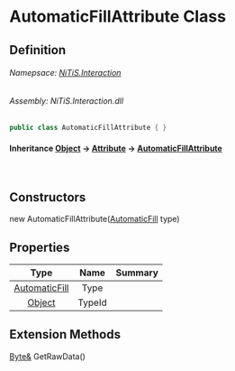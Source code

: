 # AutomaticFillAttribute Class
## Definition

###### Namepsace: [NiTiS.Interaction](https://nitis-dev.github.io/NiTiSLibsWiki/Namespaces/NiTiS.Interaction)
###### Assembly: NiTiS.Interaction.dll

#### 
```c#
public class AutomaticFillAttribute { }
```
#### Inheritance [Object](https://docs.microsoft.com/dotnet/api/system.object) &#8594; [Attribute](https://docs.microsoft.com/dotnet/api/system.attribute) &#8594; [AutomaticFillAttribute](https://nitis-dev.github.io/NiTiSLibsWiki/NiTiS/Interaction/AutomaticFillAttribute)  
#### 

<br>

## Constructors
new AutomaticFillAttribute([AutomaticFill](https://nitis-dev.github.io/NiTiSLibsWiki/NiTiS/Interaction/AutomaticFill) type)  
  
## Properties
|Type|Name|Summary|
|:-:|:--:|:-|
|[AutomaticFill](https://nitis-dev.github.io/NiTiSLibsWiki/NiTiS/Interaction/AutomaticFill)|Type||
|[Object](https://docs.microsoft.com/dotnet/api/system.object)|TypeId||
  
  
  
## Extension Methods
[Byte&](https://docs.microsoft.com/dotnet/api/system.byte&) GetRawData()  

  
